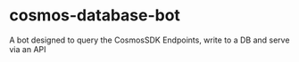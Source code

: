 # cosmos-database-bot
A bot designed to query the CosmosSDK Endpoints, write to a DB and serve via an API 
